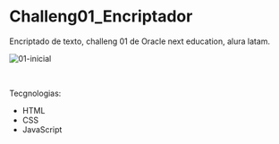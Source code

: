 # Challeng01_Encriptador
<p>Encriptado de texto, challeng 01 de Oracle next education, alura latam.</p>

![01-inicial](https://github.com/DiegoAQuinteroA/Challeng01_Encriptador/assets/114196106/a56342a3-1513-4708-bab3-292ac404d349)

</br>

Tecgnologias:
</br>
<ul>
  <li>HTML</li>
  <li>CSS</li>
  <li>JavaScript</li>
</ul>
